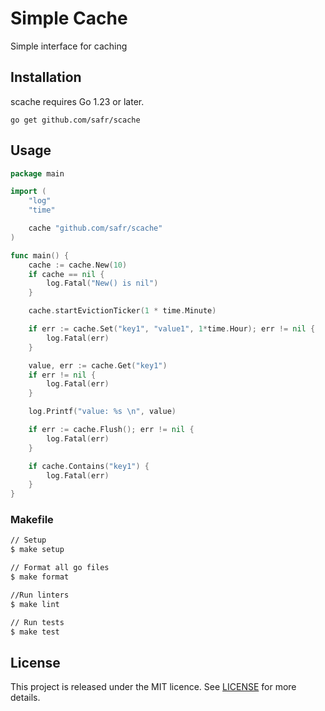 # Simple Cache

Simple interface for caching

## Installation

scache requires Go 1.23 or later.

```
go get github.com/safr/scache
```

## Usage

```go
package main

import (
	"log"
	"time"

	cache "github.com/safr/scache"
)

func main() {
	cache := cache.New(10)
	if cache == nil {
		log.Fatal("New() is nil")
	}

	cache.startEvictionTicker(1 * time.Minute)

	if err := cache.Set("key1", "value1", 1*time.Hour); err != nil {
		log.Fatal(err)
	}

	value, err := cache.Get("key1")
	if err != nil {
		log.Fatal(err)
	}

	log.Printf("value: %s \n", value)

	if err := cache.Flush(); err != nil {
		log.Fatal(err)
	}

	if cache.Contains("key1") {
		log.Fatal(err)
	}
}

```

### Makefile

```sh
// Setup
$ make setup

// Format all go files
$ make format

//Run linters
$ make lint

// Run tests
$ make test
```

## License

This project is released under the MIT licence. See [LICENSE](https://github.com/safr/scache/blob/main/LICENSE) for more details.
